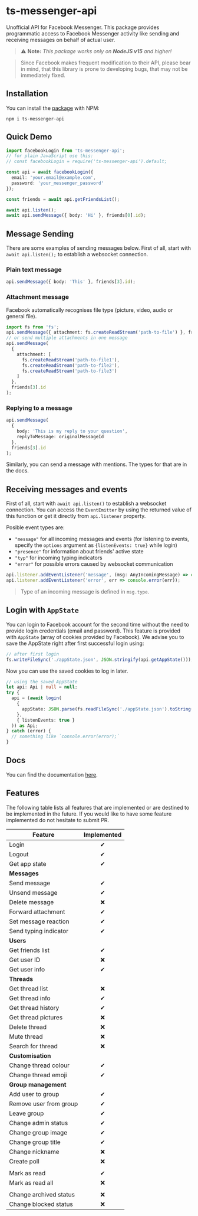 # ts-messenger-api

Unofficial API for Facebook Messenger. This package provides programmatic access to Facebook Messenger activity like sending and receiving messages on behalf of actual user.

> ⚠ **Note:** _This package works only on **NodeJS v15** and higher!_

> Since Facebook makes frequent modification to their API, please bear in mind, that this library is prone to developing bugs, that may not be immediately fixed.

## Installation

You can install the [package](https://www.npmjs.com/package/ts-messenger-api) with NPM:
```
npm i ts-messenger-api
```

## Quick Demo

```ts
import facebookLogin from 'ts-messenger-api';
// for plain JavaScript use this:
// const facebookLogin = require('ts-messenger-api').default;

const api = await facebookLogin({
  email: 'your.email@example.com',
  password: 'your_messenger_password'
});

const friends = await api.getFriendsList();

await api.listen();
await api.sendMessage({ body: 'Hi' }, friends[0].id);
```

## Message Sending

There are some examples of sending messages below. First of all, start with `await api.listen();` to establish a websocket connection.

### Plain text message

```typescript
api.sendMessage({ body: 'This' }, friends[3].id);
```

### Attachment message

Facebook automatically recognises file type (picture, video, audio or general file).

```typescript
import fs from 'fs';
api.sendMessage({ attachment: fs.createReadStream('path-to-file') }, friends[3].id);
// or send multiple attachments in one message
api.sendMessage(
  {
    attachment: [
      fs.createReadStream('path-to-file1'),
      fs.createReadStream('path-to-file2'),
      fs.createReadStream('path-to-file3')
    ]
  },
  friends[3].id
);
```

### Replying to a message

```typescript
api.sendMessage(
  {
    body: 'This is my reply to your question',
    replyToMessage: originalMessageId
  },
  friends[3].id
);
```

Similarly, you can send a message with mentions. The types for that are in the docs.

## Receiving messages and events

First of all, start with `await api.listen()` to establish a websocket connection.
You can access the `EventEmitter` by using the returned value of this function
or get it directly from `api.listener` property.

Posible event types are:

- `"message"` for all incoming messages and events (for listening to events,
  specify the `options` argument as `{listenEvents: true}` while login)
- `"presence"` for information about friends' active state
- `"typ"` for incoming typing indicators
- `"error"` for possible errors caused by websocket communication

```typescript
api.listener.addEventListener('message', (msg: AnyIncomingMessage) => console.log(msg));
api.listener.addEventListener('error', err => console.error(err));
```

> Type of an incoming message is defined in `msg.type`.

## Login with `AppState`

You can login to Facebook account for the second time without the need to provide login
credentials (email and password). This feature is provided with `AppState` (array of
cookies provided by Facebook). We advise you to save the AppState right after first
successful login using:

```typescript
// after first login
fs.writeFileSync('./appState.json', JSON.stringify(api.getAppState()));
```

Now you can use the saved cookies to log in later.

```typescript
// using the saved AppState
let api: Api | null = null;
try {
  api = (await login(
    {
      appState: JSON.parse(fs.readFileSync('./appState.json').toString())
    },
    { listenEvents: true }
  )) as Api;
} catch (error) {
  // something like `console.error(error);`
}
```

## Docs

You can find the documentation [here](https://makiprogrammer.github.io/ts-messenger-api/index.html).

## Features

The following table lists all features that are implemented or are destined to be implemented in the future. If you would like to have some feature implemented do not hesitate to submit PR.

| Feature                | Implemented |
| ---------------------- | :---------: |
| Login                  |      ✔      |
| Logout                 |      ✔      |
| Get app state          |      ✔      |
| **Messages**           |
| Send message           |      ✔      |
| Unsend message         |      ✔      |
| Delete message         |     ❌      |
| Forward attachment     |      ✔      |
| Set message reaction   |      ✔      |
| Send typing indicator  |      ✔      |
| **Users**              |
| Get friends list       |      ✔      |
| Get user ID            |     ❌      |
| Get user info          |      ✔      |
| **Threads**            |
| Get thread list        |     ❌      |
| Get thread info        |      ✔      |
| Get thread history     |      ✔      |
| Get thread pictures    |     ❌      |
| Delete thread          |     ❌      |
| Mute thread            |     ❌      |
| Search for thread      |     ❌      |
| **Customisation**      |
| Change thread colour   |      ✔      |
| Change thread emoji    |      ✔      |
| **Group management**   |
| Add user to group      |      ✔      |
| Remove user from group |      ✔      |
| Leave group            |      ✔      |
| Change admin status    |      ✔      |
| Change group image     |      ✔      |
| Change group title     |      ✔      |
| Change nickname        |     ❌      |
| Create poll            |     ❌      |
|                        |
| Mark as read           |      ✔      |
| Mark as read all       |     ❌      |
|                        |
| Change archived status |     ❌      |
| Change blocked status  |     ❌      |
